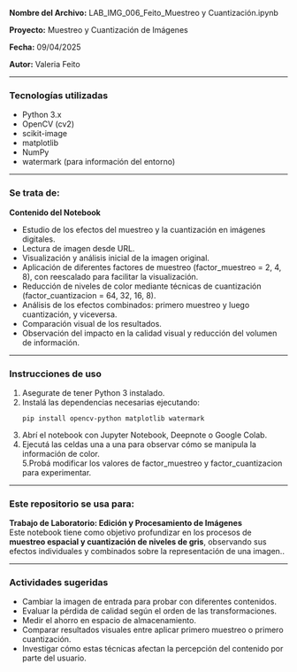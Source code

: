 
**Nombre del Archivo:** LAB_IMG_006_Feito_Muestreo y Cuantización.ipynb  

**Proyecto:** Muestreo y Cuantización de Imágenes 

**Fecha:** 09/04/2025  

**Autor:** Valeria Feito  

---

### Tecnologías utilizadas
- Python 3.x  
- OpenCV (cv2)  
- scikit-image
- matplotlib  
- NumPy  
- watermark (para información del entorno)  

---

### Se trata de:
**Contenido del Notebook**
- Estudio de los efectos del muestreo y la cuantización en imágenes digitales.
- Lectura de imagen desde URL.
- Visualización y análisis inicial de la imagen original.
- Aplicación de diferentes factores de muestreo (factor_muestreo = 2, 4, 8), con reescalado para facilitar la visualización.
- Reducción de niveles de color mediante técnicas de cuantización (factor_cuantizacion = 64, 32, 16, 8).
- Análisis de los efectos combinados: primero muestreo y luego cuantización, y viceversa.
- Comparación visual de los resultados.
- Observación del impacto en la calidad visual y reducción del volumen de información.

---

### Instrucciones de uso
1. Asegurate de tener Python 3 instalado.  
2. Instalá las dependencias necesarias ejecutando:  
   ```
   pip install opencv-python matplotlib watermark
   ```  
3. Abrí el notebook con Jupyter Notebook, Deepnote o Google Colab.  
4. Ejecutá las celdas una a una para observar cómo se manipula la información de color.  
5.Probá modificar los valores de factor_muestreo y factor_cuantizacion para experimentar.

---

### Este repositorio se usa para:
**Trabajo de Laboratorio: Edición y Procesamiento de Imágenes**  
Este notebook tiene como objetivo profundizar en los procesos de **muestreo espacial y cuantización de niveles de gris**, observando sus efectos individuales y combinados sobre la representación de una imagen..

---

### Actividades sugeridas
- Cambiar la imagen de entrada para probar con diferentes contenidos.
- Evaluar la pérdida de calidad según el orden de las transformaciones.
- Medir el ahorro en espacio de almacenamiento.
- Comparar resultados visuales entre aplicar primero muestreo o primero cuantización.
- Investigar cómo estas técnicas afectan la percepción del contenido por parte del usuario.

